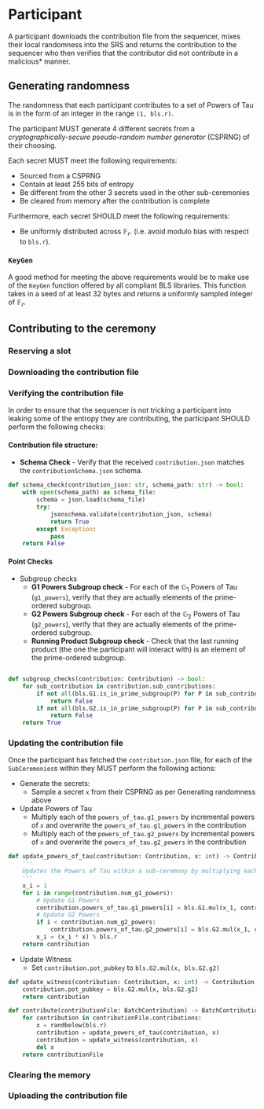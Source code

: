 # Participant

A participant downloads the contribution file from the sequencer, mixes their local randomness into the SRS
and returns the contribution to the sequencer who then verifies that the contributor did not contribute
in a malicious* manner.

## Generating randomness

The randomness that each participant contributes to a set of Powers of Tau is in the form of an integer in the range `(1, bls.r)`.

The participant MUST generate 4 different secrets from a _cryptographically-secure pseudo-random number generator_ (CSPRNG) of their choosing.

Each secret MUST meet the following requirements:
- Sourced from a CSPRNG
- Contain at least 255 bits of entropy
- Be different from the other 3 secrets used in the other sub-ceremonies
- Be cleared from memory after the contribution is complete

Furthermore, each secret SHOULD meet the following requirements:
- Be uniformly distributed across $\mathbb{F}_r$. (i.e. avoid modulo bias with respect to `bls.r`).

### `KeyGen`
A good method for meeting the above requirements would be to make use of the `KeyGen` function offered by all compliant BLS libraries. This function takes in a seed of at least 32 bytes and returns a uniformly sampled integer of $\mathbb{F}_r$.


## Contributing to the ceremony

### Reserving a slot

### Downloading the contribution file

### Verifying the contribution file

In order to ensure that the sequencer is not tricking a participant into leaking some of the entropy they are contributing, the participant SHOULD perform the following checks:


#### Contribution file structure:

- __Schema Check__ - Verify that the received `contribution.json` matches the `contributionSchema.json` schema.
```python
def schema_check(contribution_json: str, schema_path: str) -> bool:
    with open(schema_path) as schema_file:
        schema = json.load(schema_file)
        try:
            jsonschema.validate(contribution_json, schema)
            return True
        except Exception:
            pass
    return False
```

#### Point Checks

- Subgroup checks
    - __G1 Powers Subgroup check__ - For each of the $\mathbb{G}_1$ Powers of Tau (`g1_powers`), verify that they are actually elements of the prime-ordered subgroup.
    - __G2 Powers Subgroup check__ - For each of the $\mathbb{G}_2$ Powers of Tau (`g2_powers`), verify that they are actually elements of the prime-ordered subgroup.
    - __Running Product Subgroup check__ - Check that the last running product (the one the participant will interact with) is an element of the prime-ordered subgroup.

```python

def subgroup_checks(contribution: Contribution) -> bool:
    for sub_contribution in contribution.sub_contributions:
        if not all(bls.G1.is_in_prime_subgroup(P) for P in sub_contribution.powers_of_tau.g1_powers):
            return False
        if not all(bls.G2.is_in_prime_subgroup(P) for P in sub_contribution.powers_of_tau.g2_powers):
            return False
    return True
```

### Updating the contribution file

Once the participant has fetched the `contribution.json` file, for each of the `SubCeremonies`s within they MUST perform the following actions:

- Generate the secrets:
    - Sample a secret `x` from their CSPRNG as per Generating randomness above
- Update Powers of Tau
    - Multiply each of the `powers_of_tau.g1_powers` by incremental powers of `x` and overwrite the `powers_of_tau.g1_powers` in the contribution
    - Multiply each of the `powers_of_tau.g2_powers` by incremental powers of `x` and overwrite the `powers_of_tau.g2_powers` in the contribution

```python
def update_powers_of_tau(contribution: Contribution, x: int) -> Contribution:
    '''
    Updates the Powers of Tau within a sub-ceremony by multiplying each with a successive power of the secret x.
    '''
    x_i = 1
    for i in range(contribution.num_g1_powers):
        # Update G1 Powers
        contribution.powers_of_tau.g1_powers[i] = bls.G1.mul(x_1, contribution.powers_of_tau.g1_powers[i])
        # Update G2 Powers
        if i < contribution.num_g2_powers:
            contribution.powers_of_tau.g2_powers[i] = bls.G2.mul(x_1, contribution.powers_of_tau.g2_powers[i])
        x_i = (x_i * x) % bls.r
    return contribution
```

- Update Witness
    - Set `contribution.pot_pubkey` to `bls.G2.mul(x, bls.G2.g2)`

```python
def update_witness(contribution: Contribution, x: int) -> Contribution:
    contribution.pot_pubkey = bls.G2.mul(x, bls.G2.g2)
    return contribution
```


```python
def contribute(contributionFile: BatchContribution) -> BatchContribution:
    for contribution in contributionFile.contributions:
        x = randbelow(bls.r)
        contribution = update_powers_of_tau(contribution, x)
        contribution = update_witness(contribution, x)
        del x
    return contributionFile
```

### Clearing the memory

### Uploading the contribution file
